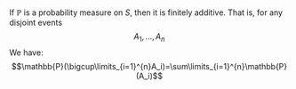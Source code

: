 If $\mathbb{P}$ is a probability measure on $S$, then it is finitely additive. That is, for any disjoint events $$A_{1}, ... ,A_{n}$$
We have: $$\mathbb{P}(\bigcup\limits_{i=1}^{n}A_i)=\sum\limits_{i=1}^{n}\mathbb{P} (A_i)$$

